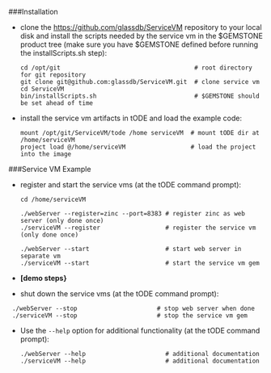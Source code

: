 ###Installation

* clone the https://github.com/glassdb/ServiceVM repository to your local disk and install the
  scripts needed by the service vm in the $GEMSTONE product tree (make sure you have $GEMSTONE
  defined before running the installScripts.sh step):

  ```shell
  cd /opt/git                                     # root directory for git repository
  git clone git@github.com:glassdb/ServiceVM.git  # clone service vm
  cd ServiceVM
  bin/installScripts.sh                           # $GEMSTONE should be set ahead of time
  ```

* install the service vm artifacts in tODE and load the example code:

  ```Shell
  mount /opt/git/ServiceVM/tode /home serviceVM  # mount tODE dir at /home/serviceVM
  project load @/home/serviceVM                  # load the project into the image
  ```

###Service VM Example

* register and start the service vms (at the tODE command prompt):

  ```Shell
  cd /home/serviceVM

  ./webServer --register=zinc --port=8383 # register zinc as web server (only done once)
  ./serviceVM --register                  # register the service vm (only done once)

  ./webServer --start                     # start web server in separate vm
  ./serviceVM --start                     # start the service vm gem
  ```

* **[demo steps}**

* shut down the service vms (at the tODE command prompt):

 ```Shell 
  ./webServer --stop                      # stop web server when done
  ./serviceVM --stop                      # stop the service vm gem
  ```

* Use the `--help` option for additional functionality (at the tODE command prompt):

  ```Shell 
  ./webServer --help                      # additional documentation
  ./serviceVM --help                      # additional documentation
  ```

